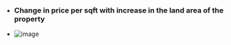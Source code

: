 - ### Change in price per sqft with increase in the land area of the property
- ![image](https://user-images.githubusercontent.com/82713670/194583315-0611d3ce-9fdd-4350-8a9f-17f63e7f479a.jpg)

